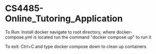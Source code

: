 # CS4485-Online_Tutoring_Application

To Run:
Install docker
navigate to root directory, where docker-compose.yml is located
run the command "docker compose up" to run it

To exit:
Ctrl+C and type docker compose down to clean up containers
